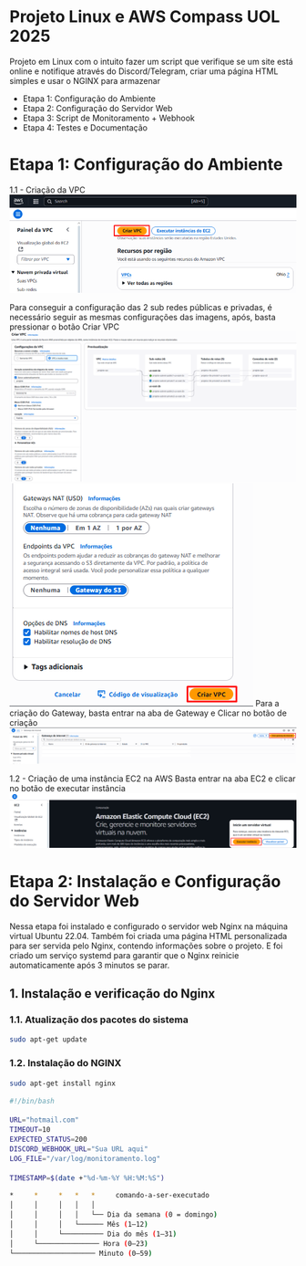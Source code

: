 # Projeto Linux e AWS Compass UOL 2025
Projeto em Linux com o intuito fazer um script que verifique se um site está online e notifique através do Discord/Telegram, criar uma página HTML simples e usar o NGINX para armazenar

* Etapa 1: Configuração do Ambiente
* Etapa 2: Configuração do Servidor Web
* Etapa 3: Script de Monitoramento + Webhook
* Etapa 4: Testes e Documentação



# Etapa 1: Configuração do Ambiente
1.1 - Criação da VPC
![Criar VPC](Imagens/Criar_VPC.png)

Para conseguir a configuração das 2 sub redes públicas e privadas, é necessário seguir as mesmas configurações das imagens, após, basta pressionar o botão Criar VPC
![Configuração da VPC Parte 1](Imagens/Config_VPC_1.png)
![Configuração da VPC Parte 2](Imagens/Config_VPC_2.png)
Para a criação do Gateway, basta entrar na aba de Gateway e Clicar no botão de criação
![Gateway de Internet](Imagens/GATEWAY.png)

1.2 - Criação de uma instância EC2 na AWS
Basta entrar na aba EC2 e clicar no botão de executar instância
![Criação da Instância](Imagens/instancia.png)

# Etapa 2: Instalação e Configuração do Servidor Web

Nessa etapa foi instalado e configurado o servidor web Nginx na máquina virtual Ubuntu 22.04. Também foi criada uma página HTML personalizada para ser servida pelo Nginx, contendo informações sobre o projeto. E foi criado um serviço systemd para garantir que o Nginx reinicie automaticamente após 3 minutos se parar.

## 1. Instalação e verificação do Nginx

### 1.1. Atualização dos pacotes do sistema

```bash
sudo apt-get update
```
### 1.2. Instalação do NGINX

```bash
sudo apt-get install nginx
```

```bash
#!/bin/bash

URL="hotmail.com"
TIMEOUT=10
EXPECTED_STATUS=200
DISCORD_WEBHOOK_URL="Sua URL aqui"
LOG_FILE="/var/log/monitoramento.log"

TIMESTAMP=$(date +"%d-%m-%Y %H:%M:%S")
```

```bash
*     *     *   *   *     comando-a-ser-executado
│     │     │   │   │
│     │     │   │   └── Dia da semana (0 = domingo)
│     │     │   └────── Mês (1–12)
│     │     └────────── Dia do mês (1–31)
│     └─────────────── Hora (0–23)
└──────────────────── Minuto (0–59)
```
